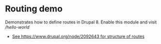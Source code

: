 Routing demo
============

Demonstrates how to define routes in Drupal 8. Enable this module and visit */hello-world*

* [See https://www.drupal.org/node/2092643 for structure of routes](https://www.drupal.org/node/2092643)
